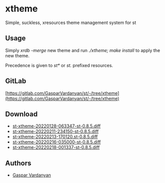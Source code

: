 xtheme
======
Simple, suckless, xresources theme management system for st


Usage
-----
Simply *xrdb -merge* new theme and run *./xtheme; make install* to apply the new theme.

Precedence is given to *st\** or *st.* prefixed resources.

GitLab
------
[https://gitlab.com/GasparVardanyan/st/-/tree/xtheme](https://gitlab.com/GasparVardanyan/st/-/tree/xtheme)

Download
--------
* [st-xtheme-20220128-063347-st-0.8.5.diff](st-xtheme-20220128-063347-st-0.8.5.diff)
* [st-xtheme-20220211-234150-st-0.8.5.diff](st-xtheme-20220211-234150-st-0.8.5.diff)
* [st-xtheme-20220213-170120.st-0.8.5.diff](st-xtheme-20220213-170120.st-0.8.5.diff)
* [st-xtheme-20220216-035000-st-0.8.5.diff](st-xtheme-20220216-035000-st-0.8.5.diff)
* [st-xtheme-20220218-001337-st-0.8.5.diff](st-xtheme-20220218-001337-st-0.8.5.diff)


Authors
-------
* [Gaspar Vardanyan](https://gitlab.com/GasparVardanyan)
